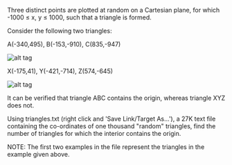 Three distinct points are plotted at random on a Cartesian plane,
for which -1000 ≤ x, y ≤ 1000, such that a triangle is formed.

Consider the following two triangles:

A(-340,495), B(-153,-910), C(835,-947)

![alt tag](http://gitlab.ludoruisch.nl/root/Project-Euler/blob/e86107e43885051fc7ff4022de83908888432cf3/101-150/Problem%20102/Triangle%20ABC.png)

X(-175,41), Y(-421,-714), Z(574,-645)

![alt tag](http://gitlab.ludoruisch.nl/root/Project-Euler/blob/e86107e43885051fc7ff4022de83908888432cf3/101-150/Problem%20102/Triangle%20XYZ.png)

It can be verified that triangle ABC contains the origin, whereas triangle XYZ does not.

Using triangles.txt (right click and 'Save Link/Target As...'), a 27K text file
containing the co-ordinates of one thousand "random" triangles, find the number of
triangles for which the interior contains the origin.

NOTE: The first two examples in the file represent the triangles in the example given above.
